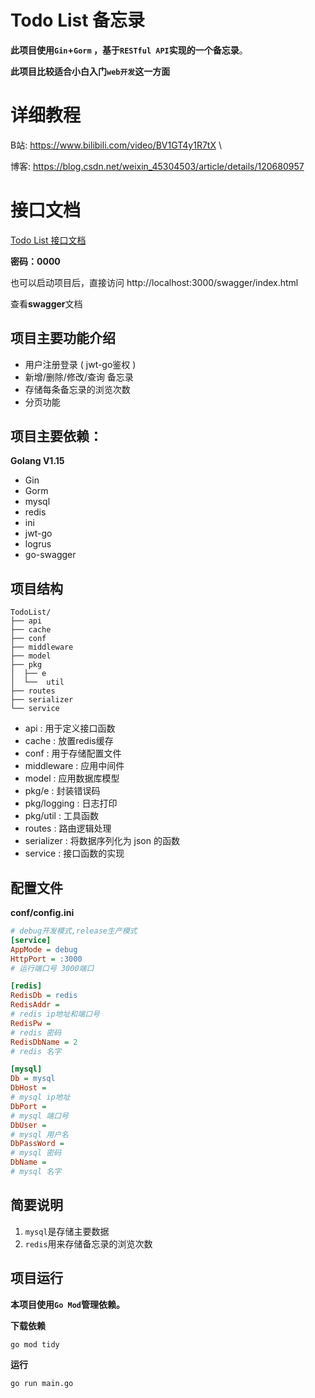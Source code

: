 # Todo List 备忘录

**此项目使用`Gin`+`Gorm` ，基于`RESTful API`实现的一个备忘录**。

**此项目比较适合小白入门`web开发`这一方面**

# 详细教程

B站: https://www.bilibili.com/video/BV1GT4y1R7tX \

博客: https://blog.csdn.net/weixin_45304503/article/details/120680957

# 接口文档

[Todo List 接口文档](https://www.showdoc.cc/1510696761141710)

**密码：0000**

也可以启动项目后，直接访问 http://localhost:3000/swagger/index.html 

查看**swagger**文档

## 项目主要功能介绍

- 用户注册登录 ( jwt-go鉴权 )
- 新增/删除/修改/查询 备忘录
- 存储每条备忘录的浏览次数
- 分页功能


## 项目主要依赖：

**Golang V1.15**

- Gin
- Gorm
- mysql
- redis
- ini
- jwt-go
- logrus
- go-swagger

## 项目结构

```shell
TodoList/
├── api
├── cache
├── conf
├── middleware
├── model
├── pkg
│  ├── e
│  └──  util
├── routes
├── serializer
└── service
```

- api : 用于定义接口函数
- cache : 放置redis缓存
- conf : 用于存储配置文件
- middleware : 应用中间件
- model : 应用数据库模型
- pkg/e : 封装错误码
- pkg/logging : 日志打印
- pkg/util : 工具函数
- routes : 路由逻辑处理
- serializer : 将数据序列化为 json 的函数
- service : 接口函数的实现

## 配置文件

**conf/config.ini**
```ini
# debug开发模式,release生产模式
[service]
AppMode = debug
HttpPort = :3000
# 运行端口号 3000端口

[redis]
RedisDb = redis
RedisAddr = 
# redis ip地址和端口号
RedisPw = 
# redis 密码
RedisDbName = 2
# redis 名字

[mysql]
Db = mysql
DbHost =
# mysql ip地址
DbPort = 
# mysql 端口号
DbUser = 
# mysql 用户名
DbPassWord = 
# mysql 密码
DbName = 
# mysql 名字
```

## 简要说明
1. `mysql`是存储主要数据
2. `redis`用来存储备忘录的浏览次数

## 项目运行

**本项目使用`Go Mod`管理依赖。**

**下载依赖**

```shell
go mod tidy
```

**运行**

```shell
go run main.go
```

